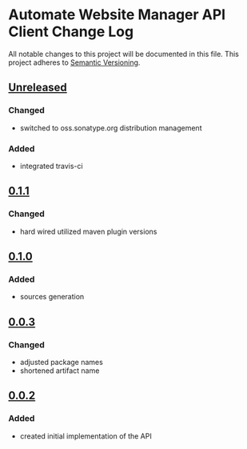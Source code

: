 # Automate Website Manager API Client Change Log
All notable changes to this project will be documented in this file.
This project adheres to [Semantic Versioning](http://semver.org/).

## [Unreleased]
### Changed
- switched to oss.sonatype.org distribution management
### Added
- integrated travis-ci

## [0.1.1]
### Changed
- hard wired utilized maven plugin versions

## [0.1.0]
### Added
- sources generation

## [0.0.3]
### Changed 
- adjusted package names
- shortened artifact name

## [0.0.2]
### Added
- created initial implementation of the API

[Unreleased]: https://github.com/automate-website/manager-api-client/compare/0.1.1...HEAD
[0.1.1]: https://github.com/automate-website/manager-api-client/compare/0.1.0...0.1.1
[0.1.0]: https://github.com/automate-website/manager-api-client/compare/0.0.3...0.1.0
[0.0.3]: https://github.com/automate-website/manager-api-client/compare/0.0.2...0.0.3
[0.0.2]: https://github.com/automate-website/manager-api-client/compare/0.0.0...0.0.2